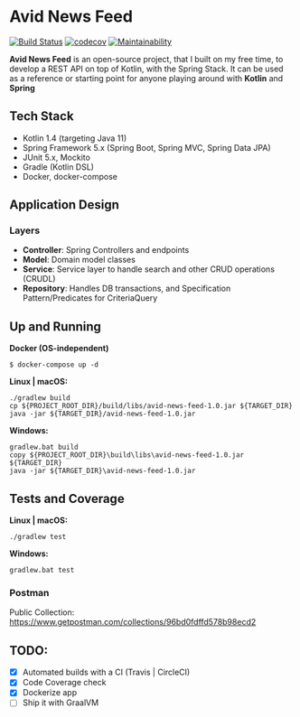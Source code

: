 # Avid News Feed 
[![Build Status](https://travis-ci.org/iobruno/avid-news-feed.svg?branch=master)](https://travis-ci.org/iobruno/avid-news-feed)
[![codecov](https://codecov.io/gh/iobruno/avid-news-feed/branch/master/graph/badge.svg)](https://codecov.io/gh/iobruno/avid-news-feed)
[![Maintainability](https://api.codeclimate.com/v1/badges/66f1b97f6bf332153f1a/maintainability)](https://codeclimate.com/github/iobruno/avid-news-feed/maintainability)

**Avid News Feed** is an open-source project, that I built on my free time, to develop a REST API on top of Kotlin, 
with the Spring Stack. It can be used as a reference or starting point for anyone playing around with **Kotlin** and **Spring**

## Tech Stack
- Kotlin 1.4 (targeting Java 11)
- Spring Framework 5.x (Spring Boot, Spring MVC, Spring Data JPA)
- JUnit 5.x, Mockito
- Gradle (Kotlin DSL)
- Docker, docker-compose

## Application Design

### Layers
- **Controller**: Spring Controllers and endpoints
- **Model**: Domain model classes
- **Service**: Service layer to handle search and other CRUD operations (CRUDL)
- **Repository**: Handles DB transactions, and Specification Pattern/Predicates for CriteriaQuery

## Up and Running 

**Docker (OS-independent)**
```
$ docker-compose up -d
```

**Linux | macOS:**
```
./gradlew build
cp ${PROJECT_ROOT_DIR}/build/libs/avid-news-feed-1.0.jar ${TARGET_DIR}
java -jar ${TARGET_DIR}/avid-news-feed-1.0.jar
```

**Windows:**
```
gradlew.bat build
copy ${PROJECT_ROOT_DIR}\build\libs\avid-news-feed-1.0.jar ${TARGET_DIR}
java -jar ${TARGET_DIR}\avid-news-feed-1.0.jar
```

## Tests and Coverage

**Linux | macOS:**
```
./gradlew test
```

**Windows:**
```
gradlew.bat test
```

### Postman

Public Collection:
https://www.getpostman.com/collections/96bd0fdffd578b98ecd2

## TODO:
- [x] Automated builds with a CI (Travis | CircleCI)
- [x] Code Coverage check
- [x] Dockerize app
- [ ] Ship it with GraalVM
